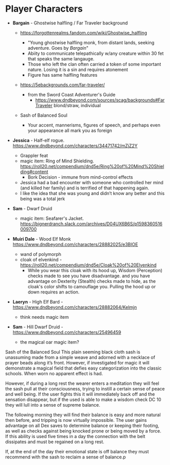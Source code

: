 # Player Characters


- **Bargain** - Ghostwise halfling / Far Traveler background
    - https://forgottenrealms.fandom.com/wiki/Ghostwise_halfling
        - "Young ghostwise halfling monk, from distant lands, seeking adventure. Goes by _Bargain_"
        - Abiity to communicate telepathically w/any creature within 30 fet that speaks 
          the same langauge.
         - Those who left the clan often carried a token of some important nature. Losing it is a 
           sin and requires atonement
        - Figure has same halfling features
    - https://5ebackgrounds.com/far-traveler/
        - from the Sword Coast Adventurer's Guide
            - https://www.dndbeyond.com/sources/scag/backgrounds#FarTraveler
blond/straw, individual
    - Sash of Balanced Soul

        - Your accent, mannerisms, figures of speech, and perhaps even your appearance all mark you as foreign

- **Jessica** - Half-elf rogue.  https://www.dndbeyond.com/characters/34471742/mZjZ2Y
    - Grappler feat
    - magic item: Ring of Mind Shielding. https://roll20.net/compendium/dnd5e/Ring%20of%20Mind%20Shielding#content
        - Bork Decision - immune from mind-control effects
    - Jessica had a bad encounter with someone who controlled her mind (and killed her family) and is terrified of that happening again.
    - I like the idea that she was young and didn’t know any better and this being was a total jerk


- **Sam** - Dwarf Druid
    - magic item: Seafarer's Jacket. https://bignerdranch.slack.com/archives/D04UX6B6S/p1598360516009700


- **Muiri Dale** - Wood Elf Monk  https://www.dndbeyond.com/characters/28882025/e3BIOE
  - wand of polymorph
  - cloak of elvenkind - https://roll20.net/compendium/dnd5e/Cloak%20of%20Elvenkind
      - While you wear this cloak with its hood up, Wisdom
        (Perception) checks made to see you have disadvantage. and you
        have advantage on Dexterity (Stealth) checks made to hide, as
        the cloak's color shifts to camouflage you. Pulling the hood
        up or down requires an action.


- **Laeryn** - High Elf Bard - https://www.dndbeyond.com/characters/28882064/Kelmjn
  - think needs magic item


- **Sam** - Hill Dwarf Druid - https://www.dndbeyond.com/characters/25496459
   - the magical oar magic item?




Sash of the Balanced Soul
This plain seeming black cloth sash is unassuming made from a simple
weave and adorned with a necklace of prayer beads along it’s
front. However, if investigated for magic it will demonstrate a
magical field that defies easy categorization into the classic
schools. When worn no apparent effect is had.

However, if during a long rest the wearer enters a meditation they
will feel the sash pull at their consciousness, trying to instill a
certain sense of peace and well being. If the user fights this it will
immediately back off and the sensation disappear, but if the used is
able to make a wisdom check DC 10 they will lull into a sense of
supreme balance.

The following morning they will find their balance is easy and more
natural then before, and tripping is now virtually impossible. The
user gains advantage on all Dex saves to determine balance or keeping
their footing, as well as checks against being knocked prone or being
moved by a force. If this ability is used five times in a day the
connection with the belt dissipates and must be regained on a long
rest.

If, at the end of the day their emotional state is off balance they
must recommend with the sash to reclaim a sense of balance.p

